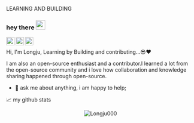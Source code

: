LEARNING AND BUILDING


### hey there <img src="https://media.giphy.com/media/hvRJCLFzcasrR4ia7z/giphy.gif" width="25px">
<a href="https://twitter.com/_longju_">
  <img align="left" alt="_longju_" | Twitter" width="22px" src="https://raw.githubusercontent.com/peterthehan/peterthehan/master/assets/twitter.svg" />
</a>
<a href="https://www.linkedin.com/in/thongpanglongju/">
  <img align="left" alt="Longju's LinkedIN" width="22px" src="https://raw.githubusercontent.com/peterthehan/peterthehan/master/assets/linkedin.svg" />
</a>
<a href="https://www.instagram.com/longju000/">
  <img align="left" alt="Longju's Instagram" width="22px" src="https://images.app.goo.gl/id1hi9fdAq8x2fjS6" />
</a>                                
                                

<br />

Hi, I'm Longju, Learning by Building and contributing...😎❤️

I am also an open-source enthusiast and a contributor.I learned a lot from the open-source community and i love how collaboration and knowledge sharing happened through open-source.

- 💬 ask me about anything, i am happy to help;


📈 my github stats

<p align="center"> <img src="https://github-readme-stats.vercel.app/api?username=Longju000&show_icons=true&theme=gotham" alt="Longju000" />




